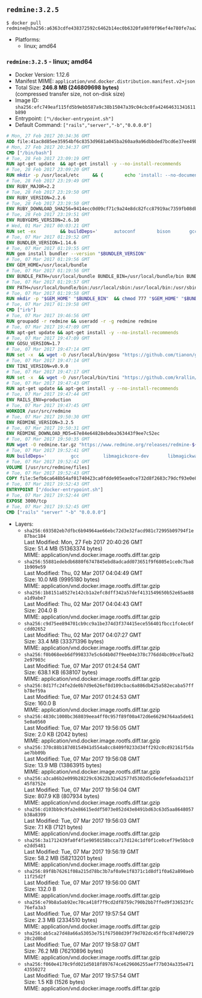 ## `redmine:3.2.5`

```console
$ docker pull redmine@sha256:a6363cdfe438372592c6462b14ec0b6320fa98f0f96ef4e780fe7aa269799156
```

-	Platforms:
	-	linux; amd64

### `redmine:3.2.5` - linux; amd64

-	Docker Version: 1.12.6
-	Manifest MIME: `application/vnd.docker.distribution.manifest.v2+json`
-	Total Size: **246.8 MB (246809698 bytes)**  
	(compressed transfer size, not on-disk size)
-	Image ID: `sha256:efc749eaf115fd5b9ebb587a9c38b15047a39c04cbc0fa42464631341611b890`
-	Entrypoint: `["\/docker-entrypoint.sh"]`
-	Default Command: `["rails","server","-b","0.0.0.0"]`

```dockerfile
# Mon, 27 Feb 2017 20:34:36 GMT
ADD file:41ac8d85ee35954bf6c8353d9681a045ba260aa9a96dbbded7bcd6e37ee49bea in / 
# Mon, 27 Feb 2017 20:34:37 GMT
CMD ["/bin/bash"]
# Tue, 28 Feb 2017 23:09:19 GMT
RUN apt-get update 	&& apt-get install -y --no-install-recommends 		bzip2 		ca-certificates 		libffi-dev 		libgdbm3 		libssl-dev 		libyaml-dev 		procps 		zlib1g-dev 	&& rm -rf /var/lib/apt/lists/*
# Tue, 28 Feb 2017 23:09:20 GMT
RUN mkdir -p /usr/local/etc 	&& { 		echo 'install: --no-document'; 		echo 'update: --no-document'; 	} >> /usr/local/etc/gemrc
# Tue, 28 Feb 2017 23:19:49 GMT
ENV RUBY_MAJOR=2.2
# Tue, 28 Feb 2017 23:19:50 GMT
ENV RUBY_VERSION=2.2.6
# Tue, 28 Feb 2017 23:19:50 GMT
ENV RUBY_DOWNLOAD_SHA256=9414ecc0d09cf71c9a24e8dc82fcc87919ac7359fb08db2791d6c32bfd157339
# Tue, 28 Feb 2017 23:19:51 GMT
ENV RUBYGEMS_VERSION=2.6.10
# Wed, 01 Mar 2017 00:03:21 GMT
RUN set -ex 		&& buildDeps=' 		autoconf 		bison 		gcc 		libbz2-dev 		libgdbm-dev 		libglib2.0-dev 		libncurses-dev 		libreadline-dev 		libxml2-dev 		libxslt-dev 		make 		ruby 		wget 		xz-utils 	' 	&& apt-get update 	&& apt-get install -y --no-install-recommends $buildDeps 	&& rm -rf /var/lib/apt/lists/* 		&& wget -O ruby.tar.xz "https://cache.ruby-lang.org/pub/ruby/${RUBY_MAJOR%-rc}/ruby-$RUBY_VERSION.tar.xz" 	&& echo "$RUBY_DOWNLOAD_SHA256 *ruby.tar.xz" | sha256sum -c - 		&& mkdir -p /usr/src/ruby 	&& tar -xJf ruby.tar.xz -C /usr/src/ruby --strip-components=1 	&& rm ruby.tar.xz 		&& cd /usr/src/ruby 		&& { 		echo '#define ENABLE_PATH_CHECK 0'; 		echo; 		cat file.c; 	} > file.c.new 	&& mv file.c.new file.c 		&& autoconf 	&& ./configure --disable-install-doc --enable-shared 	&& make -j"$(nproc)" 	&& make install 		&& apt-get purge -y --auto-remove $buildDeps 	&& cd / 	&& rm -r /usr/src/ruby 		&& gem update --system "$RUBYGEMS_VERSION"
# Tue, 07 Mar 2017 01:19:52 GMT
ENV BUNDLER_VERSION=1.14.6
# Tue, 07 Mar 2017 01:19:55 GMT
RUN gem install bundler --version "$BUNDLER_VERSION"
# Tue, 07 Mar 2017 01:19:56 GMT
ENV GEM_HOME=/usr/local/bundle
# Tue, 07 Mar 2017 01:19:56 GMT
ENV BUNDLE_PATH=/usr/local/bundle BUNDLE_BIN=/usr/local/bundle/bin BUNDLE_SILENCE_ROOT_WARNING=1 BUNDLE_APP_CONFIG=/usr/local/bundle
# Tue, 07 Mar 2017 01:19:57 GMT
ENV PATH=/usr/local/bundle/bin:/usr/local/sbin:/usr/local/bin:/usr/sbin:/usr/bin:/sbin:/bin
# Tue, 07 Mar 2017 01:19:58 GMT
RUN mkdir -p "$GEM_HOME" "$BUNDLE_BIN" 	&& chmod 777 "$GEM_HOME" "$BUNDLE_BIN"
# Tue, 07 Mar 2017 01:19:58 GMT
CMD ["irb"]
# Tue, 07 Mar 2017 19:46:56 GMT
RUN groupadd -r redmine && useradd -r -g redmine redmine
# Tue, 07 Mar 2017 19:47:09 GMT
RUN apt-get update && apt-get install -y --no-install-recommends 		ca-certificates 		wget 	&& rm -rf /var/lib/apt/lists/*
# Tue, 07 Mar 2017 19:47:09 GMT
ENV GOSU_VERSION=1.7
# Tue, 07 Mar 2017 19:47:14 GMT
RUN set -x 	&& wget -O /usr/local/bin/gosu "https://github.com/tianon/gosu/releases/download/$GOSU_VERSION/gosu-$(dpkg --print-architecture)" 	&& wget -O /usr/local/bin/gosu.asc "https://github.com/tianon/gosu/releases/download/$GOSU_VERSION/gosu-$(dpkg --print-architecture).asc" 	&& export GNUPGHOME="$(mktemp -d)" 	&& gpg --keyserver ha.pool.sks-keyservers.net --recv-keys B42F6819007F00F88E364FD4036A9C25BF357DD4 	&& gpg --batch --verify /usr/local/bin/gosu.asc /usr/local/bin/gosu 	&& rm -r "$GNUPGHOME" /usr/local/bin/gosu.asc 	&& chmod +x /usr/local/bin/gosu 	&& gosu nobody true
# Tue, 07 Mar 2017 19:47:14 GMT
ENV TINI_VERSION=v0.9.0
# Tue, 07 Mar 2017 19:47:17 GMT
RUN set -x 	&& wget -O /usr/local/bin/tini "https://github.com/krallin/tini/releases/download/$TINI_VERSION/tini" 	&& wget -O /usr/local/bin/tini.asc "https://github.com/krallin/tini/releases/download/$TINI_VERSION/tini.asc" 	&& export GNUPGHOME="$(mktemp -d)" 	&& gpg --keyserver ha.pool.sks-keyservers.net --recv-keys 6380DC428747F6C393FEACA59A84159D7001A4E5 	&& gpg --batch --verify /usr/local/bin/tini.asc /usr/local/bin/tini 	&& rm -r "$GNUPGHOME" /usr/local/bin/tini.asc 	&& chmod +x /usr/local/bin/tini 	&& tini -h
# Tue, 07 Mar 2017 19:47:43 GMT
RUN apt-get update && apt-get install -y --no-install-recommends 		imagemagick 		libmysqlclient18 		libpq5 		libsqlite3-0 				bzr 		git 		mercurial 		openssh-client 		subversion 	&& rm -rf /var/lib/apt/lists/*
# Tue, 07 Mar 2017 19:47:44 GMT
ENV RAILS_ENV=production
# Tue, 07 Mar 2017 19:47:45 GMT
WORKDIR /usr/src/redmine
# Tue, 07 Mar 2017 19:50:30 GMT
ENV REDMINE_VERSION=3.2.5
# Tue, 07 Mar 2017 19:50:31 GMT
ENV REDMINE_DOWNLOAD_MD5=67e84e64828ebdea363443f9ee7c52ec
# Tue, 07 Mar 2017 19:50:35 GMT
RUN wget -O redmine.tar.gz "https://www.redmine.org/releases/redmine-${REDMINE_VERSION}.tar.gz" 	&& echo "$REDMINE_DOWNLOAD_MD5 redmine.tar.gz" | md5sum -c - 	&& tar -xvf redmine.tar.gz --strip-components=1 	&& rm redmine.tar.gz files/delete.me log/delete.me 	&& mkdir -p tmp/pdf public/plugin_assets 	&& chown -R redmine:redmine ./
# Tue, 07 Mar 2017 19:52:41 GMT
RUN buildDeps=' 		gcc 		libmagickcore-dev 		libmagickwand-dev 		libmysqlclient-dev 		libpq-dev 		libsqlite3-dev 		make 		patch 	' 	&& set -ex 	&& apt-get update && apt-get install -y $buildDeps --no-install-recommends 	&& rm -rf /var/lib/apt/lists/* 	&& bundle install --without development test 	&& for adapter in mysql2 postgresql sqlite3; do 		echo "$RAILS_ENV:" > ./config/database.yml; 		echo "  adapter: $adapter" >> ./config/database.yml; 		bundle install --without development test; 	done 	&& rm ./config/database.yml 	&& apt-get purge -y --auto-remove $buildDeps
# Tue, 07 Mar 2017 19:52:42 GMT
VOLUME [/usr/src/redmine/files]
# Tue, 07 Mar 2017 19:52:43 GMT
COPY file:5efb6ca648b54af01740423ca0fdde905eae0ce732d8f2683c79dcf93e0e86c5 in / 
# Tue, 07 Mar 2017 19:52:43 GMT
ENTRYPOINT ["/docker-entrypoint.sh"]
# Tue, 07 Mar 2017 19:52:44 GMT
EXPOSE 3000/tcp
# Tue, 07 Mar 2017 19:52:45 GMT
CMD ["rails" "server" "-b" "0.0.0.0"]
```

-	Layers:
	-	`sha256:693502eb7dfbc6b94964ae66ebc72d3e32facd981c72995b09794f1e87bac184`  
		Last Modified: Mon, 27 Feb 2017 20:40:26 GMT  
		Size: 51.4 MB (51363374 bytes)  
		MIME: application/vnd.docker.image.rootfs.diff.tar.gzip
	-	`sha256:55881edebdb6880f6747845ebd8adcadd073651f9f6805e1ce0c7ba81b909e59`  
		Last Modified: Thu, 02 Mar 2017 04:04:49 GMT  
		Size: 10.0 MB (9995180 bytes)  
		MIME: application/vnd.docker.image.rootfs.diff.tar.gzip
	-	`sha256:1b8151a8527e142cb1a2efc8dff342a57def4131549650b52e65ae88a1d9abe7`  
		Last Modified: Thu, 02 Mar 2017 04:04:43 GMT  
		Size: 204.0 B  
		MIME: application/vnd.docker.image.rootfs.diff.tar.gzip
	-	`sha256:c9d75ee894701cb9cc9a1be374d3f374415ece556401fbcc1fc4ec6fcdd02652`  
		Last Modified: Thu, 02 Mar 2017 04:07:27 GMT  
		Size: 33.4 MB (33371396 bytes)  
		MIME: application/vnd.docker.image.rootfs.diff.tar.gzip
	-	`sha256:f0b068eeb6df998337e5c6d4b0d7f9ee04e378c776dd4bc09ce7ba622e97903c`  
		Last Modified: Tue, 07 Mar 2017 01:24:54 GMT  
		Size: 638.1 KB (638107 bytes)  
		MIME: application/vnd.docker.image.rootfs.diff.tar.gzip
	-	`sha256:8d17fc24fe2de0b7d9e626ef8d109cbac6a886db425a582ecaba57ffb78ef59a`  
		Last Modified: Tue, 07 Mar 2017 01:24:53 GMT  
		Size: 160.0 B  
		MIME: application/vnd.docker.image.rootfs.diff.tar.gzip
	-	`sha256:4830c1000bc368039eea4ff0c957f89f00a472d6e66294764aa5de615e0a0560`  
		Last Modified: Tue, 07 Mar 2017 19:56:05 GMT  
		Size: 2.0 KB (2042 bytes)  
		MIME: application/vnd.docker.image.rootfs.diff.tar.gzip
	-	`sha256:370c88b187d0154941d554a8cc8409f0233d34ff292c0cd92161f5daae7bb09b`  
		Last Modified: Tue, 07 Mar 2017 19:56:08 GMT  
		Size: 13.9 MB (13863915 bytes)  
		MIME: application/vnd.docker.image.rootfs.diff.tar.gzip
	-	`sha256:a3ca86b2e099b28229c63622b32a62577d5302d5c6edefe6aada213f45f8752e`  
		Last Modified: Tue, 07 Mar 2017 19:56:04 GMT  
		Size: 807.9 KB (807934 bytes)  
		MIME: application/vnd.docker.image.rootfs.diff.tar.gzip
	-	`sha256:d103bb9c9fa2e86615eddf5073e052d43e8491bd63c63d5aa8648057b38a8399`  
		Last Modified: Tue, 07 Mar 2017 19:56:03 GMT  
		Size: 7.1 KB (7121 bytes)  
		MIME: application/vnd.docker.image.rootfs.diff.tar.gzip
	-	`sha256:3a1712439fa0f4f1e9050158bcca717d124c1df0f1ce0cef79e5bbc0e2dd5481`  
		Last Modified: Tue, 07 Mar 2017 19:56:19 GMT  
		Size: 58.2 MB (58213201 bytes)  
		MIME: application/vnd.docker.image.rootfs.diff.tar.gzip
	-	`sha256:89f8b76261f08a215d78bc3b7af0a9e1f8371c1d8df1f0a62a890aeb11f25d2f`  
		Last Modified: Tue, 07 Mar 2017 19:56:00 GMT  
		Size: 132.0 B  
		MIME: application/vnd.docker.image.rootfs.diff.tar.gzip
	-	`sha256:e79b8a5ab92ec70ca418f7f9cd2df8759c790b2bb7ffed9f336523fc76efa3a3`  
		Last Modified: Tue, 07 Mar 2017 19:57:54 GMT  
		Size: 2.3 MB (2334510 bytes)  
		MIME: application/vnd.docker.image.rootfs.diff.tar.gzip
	-	`sha256:ab5ca27d48a66a53053e751f67508d39f79d702dc45ffbc874d9072928c2d0bd`  
		Last Modified: Tue, 07 Mar 2017 19:58:07 GMT  
		Size: 76.2 MB (76210896 bytes)  
		MIME: application/vnd.docker.image.rootfs.diff.tar.gzip
	-	`sha256:f060e4170c9fd021d5018f897674ce629606255aef77b034a335e47143550272`  
		Last Modified: Tue, 07 Mar 2017 19:57:54 GMT  
		Size: 1.5 KB (1526 bytes)  
		MIME: application/vnd.docker.image.rootfs.diff.tar.gzip
